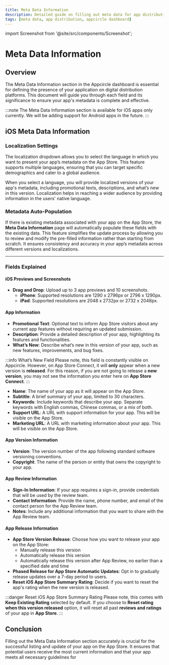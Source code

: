 ```yaml
---
title: Meta Data Information
description: Detailed guide on filling out meta data for app distribution platforms within the Appcircle dashboard.
tags: [meta data, app distribution, appcircle dashboard]
---
```


import Screenshot from '@site/src/components/Screenshot';

# Meta Data Information

<Screenshot url='https://cdn.appcircle.io/docs/assets/be-3667-meta-data-information-menu.png' />

## Overview

The Meta Data Information section in the Appcircle dashboard is essential for defining the presence of your application on digital distribution platforms. This document will guide you through each field and its significance to ensure your app's metadata is complete and effective.

:::note
The Meta Data Information section is available for iOS apps only currently. We will be adding support for Android apps in the future.
:::

## iOS Meta Data Information

### Localization Settings

The localization dropdown allows you to select the language in which you want to present your app’s metadata on the App Store. This feature supports multiple languages, ensuring that you can target specific demographics and cater to a global audience.

When you select a language, you will provide localized versions of your app's metadata, including promotional texts, descriptions, and what’s new in this version. Localization helps in reaching a wider audience by providing information in the users' native language.

<Screenshot url='https://cdn.appcircle.io/docs/assets/be-3667-meta-data-information-localization.png' />

### Metadata Auto-Population

If there is existing metadata associated with your app on the App Store, the **Meta Data Information** page will automatically populate these fields with the existing data. This feature simplifies the update process by allowing you to review and modify the pre-filled information rather than starting from scratch. It ensures consistency and accuracy in your app’s metadata across different versions and localizations.

---

### Fields Explained

#### iOS Previews and Screenshots

- **Drag and Drop**: Upload up to 3 app previews and 10 screenshots.
  - **iPhone**: Supported resolutions are 1290 x 2796px or 2796 x 1290px.
  - **iPad**: Supported resolutions are 2048 x 2732px or 2732 x 2048px.

#### App Information

- **Promotional Text**: Optional text to inform App Store visitors about any current app features without requiring an updated submission.
- **Description**: Provide a detailed description of your app, highlighting its features and functionalities.
- **What’s New**: Describe what’s new in this version of your app, such as new features, improvements, and bug fixes.

:::info What’s New Field
Please note, this field is constantly visible on Appcircle. However, on App Store Connect, it will **only** appear when a new version is **released**. For this reason, if you are not going to release a **new version**, you may not see the information you enter here on **App Store Connect**.
:::

- **Name**: The name of your app as it will appear on the App Store.
- **Subtitle**: A brief summary of your app, limited to 30 characters.
- **Keywords**: Include keywords that describe your app. Separate keywords with English commas, Chinese commas, or a mix of both.
- **Support URL**: A URL with support information for your app. This will be visible on the App Store.
- **Marketing URL**: A URL with marketing information about your app. This will be visible on the App Store.

#### App Version Information

- **Version**: The version number of the app following standard software versioning conventions.
- **Copyright**: The name of the person or entity that owns the copyright to your app.

#### App Review Information

- **Sign-In Information**: If your app requires a sign-in, provide credentials that will be used by the review team.
- **Contact Information**: Provide the name, phone number, and email of the contact person for the App Review team.
- **Notes**: Include any additional information that you want to share with the App Review team.

#### App Release Information

- **App Store Version Release**: Choose how you want to release your app on the App Store:
  - Manually release this version
  - Automatically release this version
  - Automatically release this version after App Review, no earlier than a specified date and time
- **Phased Release for App Store Automatic Updates**: Opt in to gradually release updates over a 7-day period to users.
- **Reset iOS App Store Summary Rating**: Decide if you want to reset the app's rating when the new version is released.

:::danger Reset iOS App Store Summary Rating
Please note, this comes with **Keep Existing Rating** selected by default. If you choose to **Reset rating when this version released** option, it will reset all past **reviews and ratings** of your app in **App Store**.
:::

## Conclusion

Filling out the Meta Data Information section accurately is crucial for the successful listing and update of your app on the App Store. It ensures that potential users receive the most current information and that your app meets all necessary guidelines for
